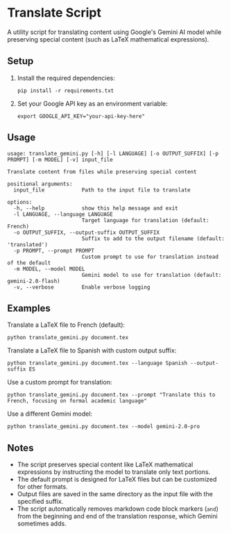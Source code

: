 # Translate Script

A utility script for translating content using Google's Gemini AI model while preserving special content (such as LaTeX mathematical expressions).

## Setup

1. Install the required dependencies:
   ```
   pip install -r requirements.txt
   ```

2. Set your Google API key as an environment variable:
   ```
   export GOOGLE_API_KEY="your-api-key-here"
   ```

## Usage

```
usage: translate_gemini.py [-h] [-l LANGUAGE] [-o OUTPUT_SUFFIX] [-p PROMPT] [-m MODEL] [-v] input_file

Translate content from files while preserving special content

positional arguments:
  input_file            Path to the input file to translate

options:
  -h, --help            show this help message and exit
  -l LANGUAGE, --language LANGUAGE
                        Target language for translation (default: French)
  -o OUTPUT_SUFFIX, --output-suffix OUTPUT_SUFFIX
                        Suffix to add to the output filename (default: 'translated')
  -p PROMPT, --prompt PROMPT
                        Custom prompt to use for translation instead of the default
  -m MODEL, --model MODEL
                        Gemini model to use for translation (default: gemini-2.0-flash)
  -v, --verbose         Enable verbose logging
```

## Examples

Translate a LaTeX file to French (default):
```
python translate_gemini.py document.tex
```

Translate a LaTeX file to Spanish with custom output suffix:
```
python translate_gemini.py document.tex --language Spanish --output-suffix ES
```

Use a custom prompt for translation:
```
python translate_gemini.py document.tex --prompt "Translate this to French, focusing on formal academic language"
```

Use a different Gemini model:
```
python translate_gemini.py document.tex --model gemini-2.0-pro
```

## Notes

- The script preserves special content like LaTeX mathematical expressions by instructing the model to translate only text portions.
- The default prompt is designed for LaTeX files but can be customized for other formats.
- Output files are saved in the same directory as the input file with the specified suffix.
- The script automatically removes markdown code block markers (``` and ```) from the beginning and end of the translation response, which Gemini sometimes adds.